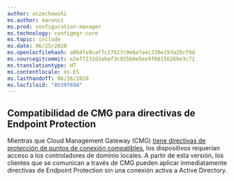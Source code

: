 ```yaml
---
author: aczechowski
ms.author: aaroncz
ms.prod: configuration-manager
ms.technology: configmgr-core
ms.topic: include
ms.date: 06/25/2020
ms.openlocfilehash: a864fe9caf7c17627c9e0a7a4c330e193a20cf9d
ms.sourcegitcommit: e2ef7231d3abaf3c925b0e5ee9f66156260e3c71
ms.translationtype: HT
ms.contentlocale: es-ES
ms.lasthandoff: 06/26/2020
ms.locfileid: "85397694"
---
```

## <a name="cmg-support-for-endpoint-protection-policies"></a><a name="bkmk_epcmg"></a> Compatibilidad de CMG para directivas de Endpoint Protection

<!--4773948-->

Mientras que Cloud Management Gateway (CMG) [tiene directivas de protección de puntos de conexión compatibles](../../../../clients/manage/cmg/plan-cloud-management-gateway.md#bkmk_note1), los dispositivos requerían acceso a los controladores de dominio locales.<!-- 4350561 --> A partir de esta versión, los clientes que se comunican a través de CMG pueden aplicar inmediatamente directivas de Endpoint Protection sin una conexión activa a Active Directory.

